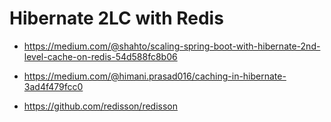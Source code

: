 # Hibernate 2LC with Redis

- https://medium.com/@shahto/scaling-spring-boot-with-hibernate-2nd-level-cache-on-redis-54d588fc8b06
- https://medium.com/@himani.prasad016/caching-in-hibernate-3ad4f479fcc0

- https://github.com/redisson/redisson